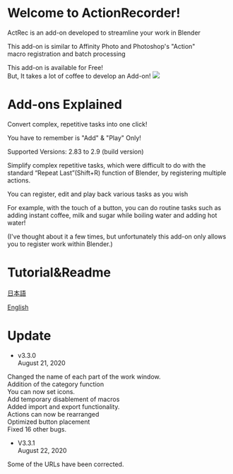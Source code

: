 # Welcome to ActionRecorder!

ActRec is an add-on developed to streamline your work in Blender

This add-on is similar to Affinity Photo and Photoshop's "Action"<br>
macro registration and batch processing

This add-on is available for Free!<br>
But, It takes a lot of coffee to develop an Add-on!
[![](https://www.paypalobjects.com/en_US/i/btn/btn_donate_SM.gif)](https://paypal.me/InamuraJIN?locale.x=ja_JP)


# Add-ons Explained

Convert complex, repetitive tasks into one click!

You have to remember is "Add" & "Play" Only!

Supported Versions: 2.83 to 2.9 (build version)

Simplify complex repetitive tasks, which were difficult to do with the standard “Repeat Last”(Shift+R) function of Blender, by registering multiple actions.

You can register, edit and play back various tasks as you wish

For example, with the touch of a button, you can do routine tasks such as adding instant coffee, milk and sugar while boiling water and adding hot water!

(I've thought about it a few times, but unfortunately this add-on only allows you to register work within Blender.)

# Tutorial&Readme
[日本語](https://inamurajin.wixsite.com/website/post/tutorial_readme_jp)

[English](https://inamurajin.wixsite.com/website/post/tutorial_readme_en)


# Update

 - v3.3.0<br>
 August 21, 2020<br>

Changed the name of each part of the work window.<br>
Addition of the category function<br>
You can now set icons.<br>
Add temporary disablement of macros<br>
Added import and export functionality.<br>
Actions can now be rearranged<br>
Optimized button placement<br>
Fixed 16 other bugs.<br>

- V3.3.1<br>
 August 22, 2020<br>
 
Some of the URLs have been corrected.<br>
